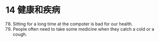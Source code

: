 # 14 健康和疾病
78. Sitting for a long time at the compoter is bad for our health.
1. People often need to take some medicine when they catch a cold or a cough.